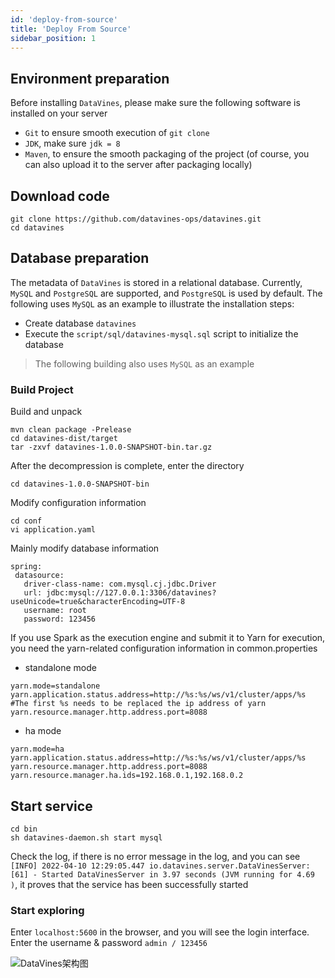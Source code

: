 ```yaml
---
id: 'deploy-from-source'
title: 'Deploy From Source'
sidebar_position: 1
---
```


## Environment preparation

Before installing `DataVines`, please make sure the following software is installed on your server
- `Git` to ensure smooth execution of `git clone`
- `JDK`, make sure `jdk = 8`
- `Maven`, to ensure the smooth packaging of the project (of course, you can also upload it to the server after packaging locally)

## Download code
```shell
git clone https://github.com/datavines-ops/datavines.git
cd datavines
```

## Database preparation
The metadata of `DataVines` is stored in a relational database. Currently, `MySQL` and `PostgreSQL` are supported, and `PostgreSQL` is used by default. The following uses `MySQL` as an example to illustrate the installation steps:
- Create database `datavines`
- Execute the `script/sql/datavines-mysql.sql` script to initialize the database

> The following building also uses `MySQL` as an example


### Build Project

Build and unpack

```shell
mvn clean package -Prelease
cd datavines-dist/target
tar -zxvf datavines-1.0.0-SNAPSHOT-bin.tar.gz
```

After the decompression is complete, enter the directory
```
cd datavines-1.0.0-SNAPSHOT-bin
```
Modify configuration information

```
cd conf
vi application.yaml
```
Mainly modify database information

```
spring:
 datasource:
   driver-class-name: com.mysql.cj.jdbc.Driver
   url: jdbc:mysql://127.0.0.1:3306/datavines?useUnicode=true&characterEncoding=UTF-8
   username: root
   password: 123456
```

If you use Spark as the execution engine and submit it to Yarn for execution, you need the yarn-related configuration information in common.properties
- standalone mode
```
yarn.mode=standalone
yarn.application.status.address=http://%s:%s/ws/v1/cluster/apps/%s #The first %s needs to be replaced the ip address of yarn
yarn.resource.manager.http.address.port=8088
```

- ha mode
```
yarn.mode=ha
yarn.application.status.address=http://%s:%s/ws/v1/cluster/apps/%s
yarn.resource.manager.http.address.port=8088
yarn.resource.manager.ha.ids=192.168.0.1,192.168.0.2
```

## Start service

```
cd bin
sh datavines-daemon.sh start mysql
```

Check the log, if there is no error message in the log, and you can see `[INFO] 2022-04-10 12:29:05.447 io.datavines.server.DataVinesServer:[61] - Started DataVinesServer in 3.97 seconds (JVM running for 4.69 )`, it proves that the service has been successfully started

### Start exploring

Enter `localhost:5600` in the browser, and you will see the login interface. Enter the username & password `admin / 123456`

![DataVines架构图](/doc/image/login.png)





